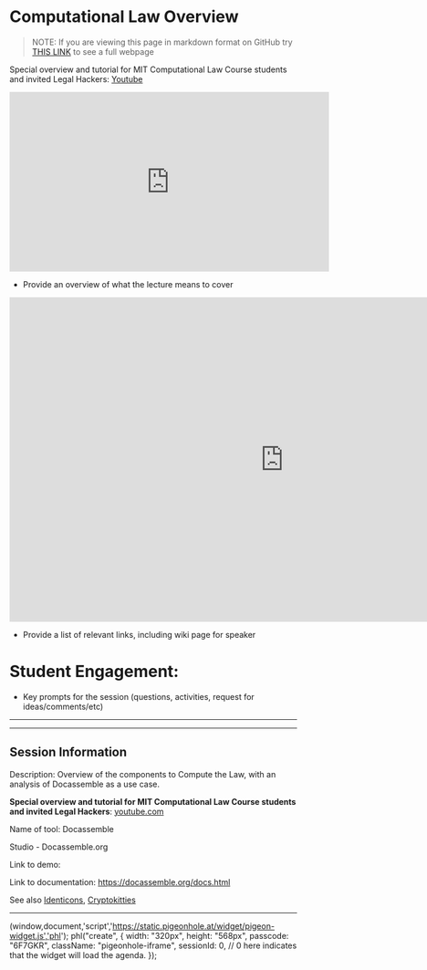 # Computational Law Overview

> NOTE: If you are viewing this page in markdown format on GitHub try [THIS LINK](https://mitmedialab.github.io/2019-MIT-Computational-Law-Course/session-lecture-Computational-Law-and-Docassemble.html) to see a full webpage

Special overview and tutorial for MIT Computational Law Course students and invited Legal Hackers: [Youtube](www.youtube.com)

<iframe width="560" height="315" src="https://www.youtube.com/" frameborder="0" allow="accelerometer; autoplay; encrypted-media; gyroscope; picture-in-picture" allowfullscreen></iframe>

* Provide an overview of what the lecture means to cover
<iframe src="https://docs.google.com/presentation/d/e/2PACX-1vTsUbm6bKefjSwrkn1rk64F1WAsNOv4Jym5AycCMhHDgRgJ94tDq3UHkwf94aEskfivkwwMOY4L1Z_V/embed?start=false&loop=false&delayms=3000" frameborder="0" width="960" height="569" allowfullscreen="true" mozallowfullscreen="true" webkitallowfullscreen="true"></iframe>

* Provide a list of relevant links, including wiki page for speaker

# Student Engagement:
  * Key prompts for the session (questions, activities, request for ideas/comments/etc)

-------
 
 <script type="text/javascript">
        (function(p,i,g,e,o,n,s){p[o]=p[o]||function(){(p[o].q=p[o].q||[]).push(arguments)},
            n=i.createElement(g),s=i.getElementsByTagName(g)[0];n.async=1;n.src=e;
            s.parentNode.insertBefore(n,s);})
            (window,document,'script','https://static.pigeonhole.at/widget/pigeon-widget.js','phl');
        phl("create", {
            width: "320px",
            height: "568px",
            passcode: "54321",
            className: "pigeonhole-iframe",
            sessionId: 0,
        });
    </script>
-------

## Session Information

Description: Overview of the components to Compute the Law, with an analysis of Docassemble as a use case.

**Special overview and tutorial for MIT Computational Law Course students and invited Legal Hackers**: [youtube.com](youtube.com)

Name of tool: Docassemble

Studio - Docassemble.org

Link to demo: 

Link to documentation: https://docassemble.org/docs.html

See also [Identicons](http://identicon.net/), [Cryptokitties](https://www.cryptokitties.co/)


------
(window,document,'script','https://static.pigeonhole.at/widget/pigeon-widget.js','phl');
        phl("create", {
            width: "320px",
            height: "568px",
            passcode: "6F7GKR",
            className: "pigeonhole-iframe",
            sessionId: 0, // 0 here indicates that the widget will load the agenda.
        });
    </script>
